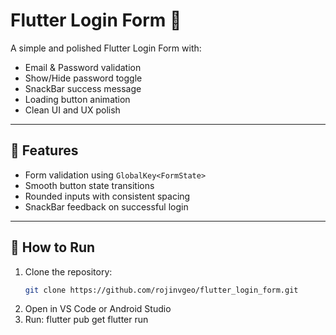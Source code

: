 # Flutter Login Form 🔐

A simple and polished Flutter Login Form with:
- Email & Password validation  
- Show/Hide password toggle  
- SnackBar success message  
- Loading button animation  
- Clean UI and UX polish  

---

## 🧠 Features
- Form validation using `GlobalKey<FormState>`
- Smooth button state transitions
- Rounded inputs with consistent spacing
- SnackBar feedback on successful login

---

## 🚀 How to Run
1. Clone the repository:
   ```bash
   git clone https://github.com/rojinvgeo/flutter_login_form.git
   
2. Open in VS Code or Android Studio
3. Run:
   flutter pub get
   flutter run

   
